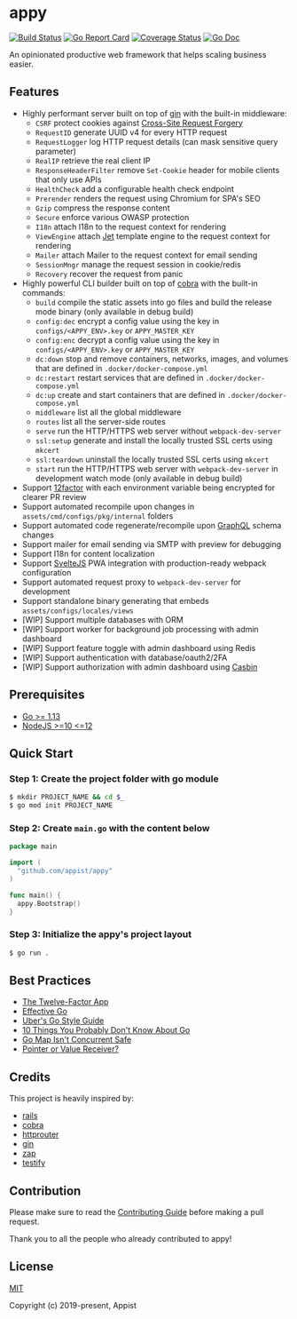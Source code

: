 # appy

[![Build Status](https://github.com/appist/appy/workflows/Unit%20Test/badge.svg)](https://github.com/appist/appy/actions?workflow=Unit+Test)
[![Go Report Card](https://goreportcard.com/badge/github.com/appist/appy)](https://goreportcard.com/report/github.com/appist/appy)
[![Coverage Status](https://img.shields.io/codecov/c/gh/appist/appy.svg?logo=codecov)](https://codecov.io/gh/appist/appy)
[![Go Doc](http://img.shields.io/badge/godoc-reference-5272B4.svg)](http://godoc.org/github.com/appist/appy)

An opinionated productive web framework that helps scaling business easier.

## Features

- Highly performant server built on top of [gin](https://github.com/gin-gonic/gin) with the built-in middleware:
  - `CSRF` protect cookies against [Cross-Site Request Forgery](<https://www.owasp.org/index.php/Cross-Site_Request_Forgery_(CSRF)>)
  - `RequestID` generate UUID v4 for every HTTP request
  - `RequestLogger` log HTTP request details (can mask sensitive query parameter)
  - `RealIP` retrieve the real client IP
  - `ResponseHeaderFilter` remove `Set-Cookie` header for mobile clients that only use APIs
  - `HealthCheck` add a configurable health check endpoint
  - `Prerender` renders the request using Chromium for SPA's SEO
  - `Gzip` compress the response content
  - `Secure` enforce various OWASP protection
  - `I18n` attach I18n to the request context for rendering
  - `ViewEngine` attach [Jet](https://github.com/CloudyKit/jet) template engine to the request context for rendering
  - `Mailer` attach Mailer to the request context for email sending
  - `SessionMngr` manage the request session in cookie/redis
  - `Recovery` recover the request from panic
- Highly powerful CLI builder built on top of [cobra](https://github.com/spf13/cobra) with the built-in commands:
  - `build` compile the static assets into go files and build the release mode binary (only available in debug build)
  - `config:dec` encrypt a config value using the key in `configs/<APPY_ENV>.key` or `APPY_MASTER_KEY`
  - `config:enc` decrypt a config value using the key in `configs/<APPY_ENV>.key` or `APPY_MASTER_KEY`
  - `dc:down` stop and remove containers, networks, images, and volumes that are defined in `.docker/docker-compose.yml`
  - `dc:restart` restart services that are defined in `.docker/docker-compose.yml`
  - `dc:up` create and start containers that are defined in `.docker/docker-compose.yml`
  - `middleware` list all the global middleware
  - `routes` list all the server-side routes
  - `serve` run the HTTP/HTTPS web server without `webpack-dev-server`
  - `ssl:setup` generate and install the locally trusted SSL certs using `mkcert`
  - `ssl:teardown` uninstall the locally trusted SSL certs using `mkcert`
  - `start` run the HTTP/HTTPS web server with `webpack-dev-server` in development watch mode (only available in debug build)
- Support [12factor](https://12factor.net/) with each environment variable being encrypted for clearer PR review
- Support automated recompile upon changes in `assets/cmd/configs/pkg/internal` folders
- Support automated code regenerate/recompile upon [GraphQL](https://graphql.org/learn/) schema changes
- Support mailer for email sending via SMTP with preview for debugging
- Support I18n for content localization
- Support [SvelteJS](https://svelte.dev/) PWA integration with production-ready webpack configuration
- Support automated request proxy to `webpack-dev-server` for development
- Support standalone binary generating that embeds `assets/configs/locales/views`
- [WIP] Support multiple databases with ORM
- [WIP] Support worker for background job processing with admin dashboard
- [WIP] Support feature toggle with admin dashboard using Redis
- [WIP] Support authentication with database/oauth2/2FA
- [WIP] Support authorization with admin dashboard using [Casbin](https://casbin.org/)

## Prerequisites

- [Go >= 1.13](https://golang.org/dl/)
- [NodeJS >=10 <=12](https://nodejs.org/en/download/)

## Quick Start

### Step 1: Create the project folder with go module

```sh
$ mkdir PROJECT_NAME && cd $_
$ go mod init PROJECT_NAME
```

### Step 2: Create `main.go` with the content below

```go
package main

import (
  "github.com/appist/appy"
)

func main() {
  appy.Bootstrap()
}
```

### Step 3: Initialize the appy's project layout

```sh
$ go run .
```

## Best Practices

- [The Twelve-Factor App](https://12factor.net)
- [Effective Go](https://golang.org/doc/effective_go.html)
- [Uber's Go Style Guide](https://github.com/uber-go/guide/blob/master/style.md)
- [10 Things You Probably Don't Know About Go](https://talks.golang.org/2012/10things.slide)
- [Go Map Isn't Concurrent Safe](https://golangbyexample.com/go-maps-concurrency)
- [Pointer or Value Receiver?](https://flaviocopes.com/golang-methods-receivers)

## Credits

This project is heavily inspired by:

- [rails](https://github.com/rails/rails)
- [cobra](https://github.com/spf13/cobra)
- [httprouter](https://github.com/julienschmidt/httprouter)
- [gin](https://github.com/gin-gonic/gin)
- [zap](https://github.com/uber-go/zap)
- [testify](https://github.com/stretchr/testify)

## Contribution

Please make sure to read the [Contributing Guide](https://github.com/appist/appy/blob/master/.github/CONTRIBUTING.md) before making a pull request.

Thank you to all the people who already contributed to appy!

## License

[MIT](http://opensource.org/licenses/MIT)

Copyright (c) 2019-present, Appist
